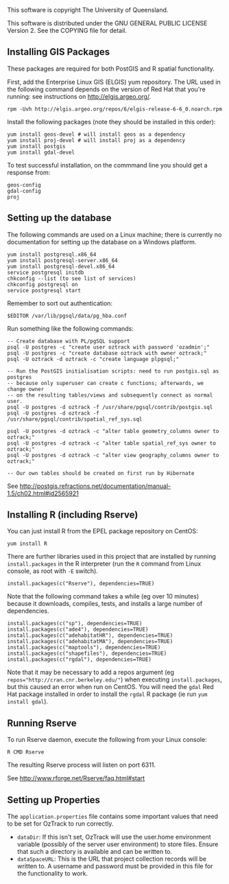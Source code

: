 This software is copyright The University of Queensland.

This software is distributed under the GNU GENERAL PUBLIC LICENSE Version 2. See the COPYING file for detail.

Installing GIS Packages
--------------------------------------------------------------------------------

These packages are required for both PostGIS and R spatial functionality.

First, add the Enterprise Linux GIS (ELGIS) yum repository. The URL used in the
following command depends on the version of Red Hat that you're running: see
instructions on http://elgis.argeo.org/.

    rpm -Uvh http://elgis.argeo.org/repos/6/elgis-release-6-6_0.noarch.rpm

Install the following packages (note they should be installed in this order):

    yum install geos-devel # will install geos as a dependency
    yum install proj-devel # will install proj as a dependency
    yum install postgis
    yum install gdal-devel
 
To test successful installation, on the commmand line you should get a response from:

    geos-config
    gdal-config
    proj

Setting up the database
--------------------------------------------------------------------------------

The following commands are used on a Linux machine; there is currently no
documentation for setting up the database on a Windows platform.

    yum install postgresql.x86_64
    yum install postgresql-server.x86_64
    yum install postgresql-devel.x86_64
    service postgresql initdb
    chkconfig --list (to see list of services)
    chkconfig postgresql on
    service postgresql start

Remember to sort out authentication:

    $EDITOR /var/lib/pgsql/data/pg_hba.conf

Run something like the following commands:

    -- Create database with PL/pgSQL support
    psql -U postgres -c "create user oztrack with password 'ozadmin';"
    psql -U postgres -c "create database oztrack with owner oztrack;"
    psql -U oztrack -d oztrack -c "create language plpgsql;"

    -- Run the PostGIS initialisation scripts: need to run postgis.sql as postgres
    -- because only superuser can create c functions; afterwards, we change owner
    -- on the resulting tables/views and subsequently connect as normal user.
    psql -U postgres -d oztrack -f /usr/share/pgsql/contrib/postgis.sql
    psql -U postgres -d oztrack -f /usr/share/pgsql/contrib/spatial_ref_sys.sql

    psql -U postgres -d oztrack -c "alter table geometry_columns owner to oztrack;"
    psql -U postgres -d oztrack -c "alter table spatial_ref_sys owner to oztrack;"
    psql -U postgres -d oztrack -c "alter view geography_columns owner to oztrack;"

    -- Our own tables should be created on first run by Hibernate

See http://postgis.refractions.net/documentation/manual-1.5/ch02.html#id2565921

Installing R (including Rserve)
--------------------------------------------------------------------------------
You can just install R from the EPEL package repository on CentOS:

    yum install R

There are further libraries used in this project that are installed by running
`install.packages` in the R interpreter (run the `R` command from Linux console, as root with `-E` switch).

    install.packages(c("Rserve"), dependencies=TRUE)

Note that the following command takes a while (eg over 10 minutes) because it
downloads, compiles, tests, and installs a large number of dependencies.

    install.packages(c("sp"), dependencies=TRUE)
    install.packages(c("ade4"), dependencies=TRUE)
    install.packages(c("adehabitatHR"), dependencies=TRUE)
    install.packages(c("adehabitatMA"), dependencies=TRUE)
    install.packages(c("maptools"), dependencies=TRUE)
    install.packages(c("shapefiles"), dependencies=TRUE)
    install.packages(c("rgdal"), dependencies=TRUE)
 
Note that it may be necessary to add a repos argument (eg `repos="http://cran.cnr.berkeley.edu/"`)
when executing `install.packages`, but this caused an error when run on CentOS.
You will need the `gdal` Red Hat package installed in order to install the
`rgdal` R package (ie run `yum install gdal`).

Running Rserve
--------------------------------------------------------------------------------
To run Rserve daemon, execute the following from your Linux console:

    R CMD Rserve

The resulting Rserve process will listen on port 6311.

See http://www.rforge.net/Rserve/faq.html#start

Setting up Properties
--------------------------------------------------------------------------------
The `application.properties` file contains some important values that need to be
set for OzTrack to run correctly.

* `dataDir`: If this isn't set, OzTrack will use the user.home environment variable
  (possibly of the server user environment) to store files. Ensure that such a
  directory is available and can be written to.
* `dataSpaceURL`: This is the URL that project collection records will be written
  to. A username and password must be provided in this file for the functionality
  to work.
